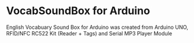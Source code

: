 # VocabSoundBox for Arduino

English Vocabuary Sound Box for Arduino was created from Arduino UNO, RFID/NFC RC522 Kit (Reader + Tags) and Serial MP3 Player Module
